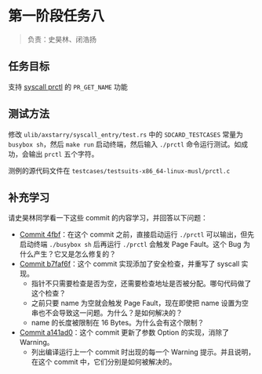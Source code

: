 # 第一阶段任务八

> 负责：史昊林、闭浩扬

## 任务目标

支持 [syscall prctl](https://www.man7.org/linux/man-pages/man2/vfork.2.html) 的 `PR_GET_NAME` 功能

## 测试方法

修改 `ulib/axstarry/syscall_entry/test.rs` 中的 `SDCARD_TESTCASES` 常量为 `busybox sh`，然后 `make run` 启动终端，然后输入 `./prctl` 命令运行测试。如成功，会输出 `prctl` 五个字符。

测例的源代码文件在 `testcases/testsuits-x86_64-linux-musl/prctl.c`

## 补充学习

请史昊林同学看一下这些 commit 的内容学习，并回答以下问题：

- [Commit 4fbf](https://github.com/Arceos-monolithic/Starry/commit/4fbf2d6774d4321d14fd3343502d30fdaeed9d8e)：在这个 commit 之前，直接启动运行 `./prctl` 可以输出，但先启动终端 `./busybox sh` 后再运行 `./prctl` 会触发 Page Fault。这个 Bug 为什么产生？它又是怎么修复的？
- [Commit b7faf6f](https://github.com/Arceos-monolithic/Starry/commit/b7faf6fdaa8bf3e0ade579bd7f94e698902aae57)：这个 commit 实现添加了安全检查，并重写了 syscall 实现。
  - 指针不只需要检查是否为空，还需要检查地址是否被分配。哪句代码做了这个检查？
  - 之前只要 name 为空就会触发 Page Fault，现在即使把 name 设置为空串也不会导致这一问题。为什么？是如何解决的？
  - name 的长度被限制在 16 Bytes。为什么会有这个限制？
- [Commit a141ad0](https://github.com/Arceos-monolithic/Starry/commit/a141ad05f63db1d47e9714511e16bd8414e0330c)：这个 commit 更新了参数 Option 的实现，消除了 Warning。
  - 列出编译运行上一个 commit 时出现的每一个 Warning 提示。并且说明，在这个 commit 中，它们分别是如何被解决的。